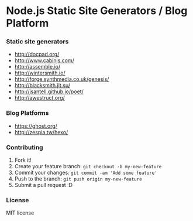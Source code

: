 Node.js Static Site Generators / Blog Platform
=============================

### Static site generators

  * <a href="http://docpad.org/" target="_blank" title="Docpad" >http://docpad.org/</a>
  * <a href="http://www.cabinjs.com/" target="_blank" title="Cabin" >http://www.cabinjs.com/</a>
  * <a href="http://assemble.io/" target="_blank" title="Assemble" >http://assemble.io/</a>
  * <a href="http://wintersmith.io/" target="_blank" title="Wintersmith" >http://wintersmith.io/</a>
  * <a href="http://forge.synthmedia.co.uk/genesis/" target="_blank" title="Genesis" >http://forge.synthmedia.co.uk/genesis/</a>
  * <a href="http://blacksmith.jit.su/" target="_blank" title="Blacksmith" >http://blacksmith.jit.su/</a>
  * <a href="http://jsantell.github.io/poet/" target="_blank" title="Poet" >http://jsantell.github.io/poet/</a>
  * <a href="http://awestruct.org/" target="_blank" title="Awestruct" >http://awestruct.org/</a>

### Blog Platforms

  * <a href="https://ghost.org/" target="_blank" title="Ghost" >https://ghost.org/</a>
  * <a href="http://zespia.tw/hexo/" target="_blank" title="Hexo" >http://zespia.tw/hexo/</a>
  
### Contributing
 
1. Fork it!
2. Create your feature branch: `git checkout -b my-new-feature`
3. Commit your changes: `git commit -am 'Add some feature'`
4. Push to the branch: `git push origin my-new-feature`
5. Submit a pull request :D
  
### License

MIT license
